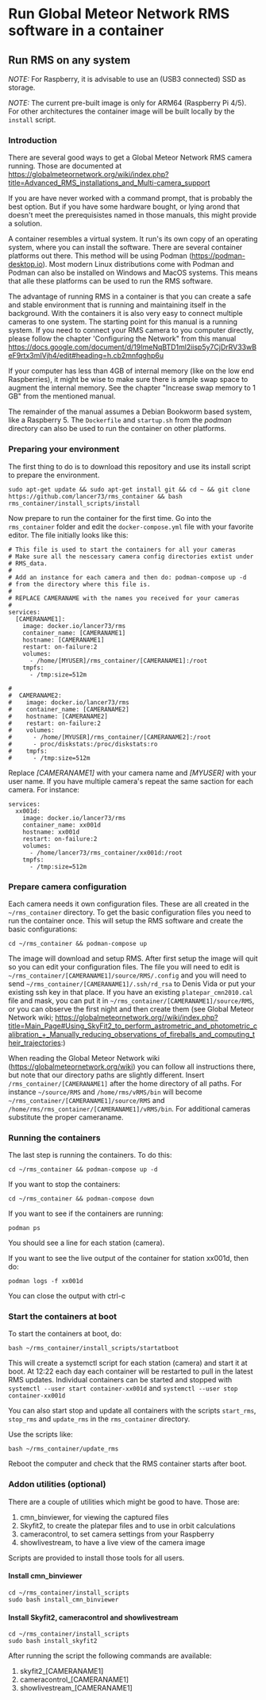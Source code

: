 # Run Global Meteor Network RMS software in a container

## Run RMS on any system
*NOTE:* For Raspberry, it is advisable to use an (USB3 connected) SSD as storage.

*NOTE:* The current pre-built image is only for ARM64 (Raspberry Pi 4/5). For other architectures the container image will be built locally by the ``install`` script.


### Introduction

There are several good ways to get a Global Meteor Network RMS camera running. Those are documented at https://globalmeteornetwork.org/wiki/index.php?title=Advanced_RMS_installations_and_Multi-camera_support

If you are have never worked with a command prompt, that is probably the best option. But if you have some hardware bought, or lying arond that doesn't meet the prerequisistes named in those manuals, this might provide a solution.

A container resembles a virtual system. It run's its own copy of an operating system, where you can install the software. There are several container platforms out there. This method will be using Podman (https://podman-desktop.io). Most modern Linux distributions come with Podman and Podman can also be installed on Windows and MacOS systems. This means that alle these platforms can be used to run the RMS software.

The advantage of running RMS in a container is that you can create a safe and stable environment that is running and maintaining itself in the background. With the containers it is also very easy to connect multiple cameras to one system. The starting point for this manual is a running system. If you need to connect your RMS camera to you computer directly, please follow the chapter 'Configuring the Network" from this manual https://docs.google.com/document/d/19ImeNqBTD1ml2iisp5y7CjDrRV33wBeF9rtx3mIVjh4/edit#heading=h.cb2mnfqghp6u

If your computer has less than 4GB of internal memory (like on the low end Raspberries), it might be wise to make sure there is ample swap space to augment the internal memory. See the chapter "Increase swap memory to 1 GB" from the mentioned manual.

The remainder of the manual assumes a Debian Bookworm based system, like a Raspberry 5. The ``Dockerfile`` and ``startup.sh`` from the *podman* directory can also be used to run the container on other platforms. 


### Preparing your environment
The first thing to do is to download this repository and use its install script to prepare the environment.
```
sudo apt-get update && sudo apt-get install git && cd ~ && git clone https://github.com/lancer73/rms_container && bash rms_container/install_scripts/install
```

Now prepare to run the container for the first time. Go into the ``rms_container`` folder and edit the ``docker-compose.yml`` file with your favorite editor.
The file initially looks like this:
```
# This file is used to start the containers for all your cameras
# Make sure all the nescessary camera config directories extist under
# RMS_data.
#
# Add an instance for each camera and then do: podman-compose up -d
# from the directory where this file is.
#
# REPLACE CAMERANAME with the names you received for your cameras
#
services:
  [CAMERANAME1]:
    image: docker.io/lancer73/rms
    container_name: [CAMERANAME1]
    hostname: [CAMERANAME1]
    restart: on-failure:2
    volumes:
      - /home/[MYUSER]/rms_container/[CAMERANAME1]:/root
    tmpfs:
      - /tmp:size=512m

#
#  CAMERANAME2:
#    image: docker.io/lancer73/rms
#    container_name: [CAMERANAME2]
#    hostname: [CAMERANAME2]
#    restart: on-failure:2
#    volumes:
#      - /home/[MYUSER]/rms_container/[CAMERANAME2]:/root
#      - proc/diskstats:/proc/diskstats:ro
#    tmpfs:
#      - /tmp:size=512m
```

Replace *[CAMERANAME1]* with your camera name and *[MYUSER]* with your user name. If you have multiple camera's repeat the same saction for each camera. For instance:
```
services:
  xx001d:
    image: docker.io/lancer73/rms
    container_name: xx001d
    hostname: xx001d
    restart: on-failure:2
    volumes:
      - /home/lancer73/rms_container/xx001d:/root
    tmpfs:
      - /tmp:size=512m
```

### Prepare camera configuration
Each camera needs it own configuration files. These are all created in the ``~/rms_container`` directory. To get the basic configuration files you need to run the container once. This will setup the RMS software and create the basic configurations:
```
cd ~/rms_container && podman-compose up
```

The image will download and setup RMS. After first setup the image will quit so you can edit your configuration files. The file you will need to edit is ``~/rms_container/[CAMERANAME1]/source/RMS/.config`` and you will need to send ``~/rms_container/[CAMERANAME1]/.ssh/rd_rsa`` to Denis Vida or put your existing ssh key in that place. If you have an existing ``platepar_cmn2010.cal`` file and mask, you can put it in ``~/rms_container/[CAMERANAME1]/source/RMS``, or you can observe the first night and then create them (see Global Meteor Network wiki; https://globalmeteornetwork.org//wiki/index.php?title=Main_Page#Using_SkyFit2_to_perform_astrometric_and_photometric_calibration_+_Manually_reducing_observations_of_fireballs_and_computing_their_trajectories:)

When reading the Global Meteor Network wiki (https://globalmeteornetwork.org/wiki) you can follow all instructions there, but note that our directory paths are slightly different. Insert ``/rms_container/[CAMERANAME1]`` after the home directory of all paths. For instance ``~/source/RMS`` and ``/home/rms/vRMS/bin`` will become ``~/rms_container/[CAMERANAME1]/source/RMS`` and ``/home/rms/rms_container/[CAMERANAME1]/vRMS/bin``. For additional cameras substitute the proper cameraname.


### Running the containers
The last step is running the containers. To do this:
```
cd ~/rms_container && podman-compose up -d
```

If you want to stop the containers:
```
cd ~/rms_container && podman-compose down
```

If you want to see if the containers are running:
```
podman ps
```
You should see a line for each station (camera).

If you want to see the live output of the container for station xx001d, then do:
```
podman logs -f xx001d
```
You can close the output with ctrl-c

### Start the containers at boot
To start the containers at boot, do:
```
bash ~/rms_container/install_scripts/startatboot
```

This will create a systemctl script for each station (camera) and start it at boot. At 12:22 each day each container will be restarted to pull in the latest RMS updates. Individual containers can be started and stopped with ``systemctl --user start container-xx001d`` and ``systemctl --user stop container-xx001d``

You can also start stop and update all containers with the scripts ``start_rms``, ``stop_rms`` and ``update_rms`` in the ``rms_container`` directory.

Use the scripts like:
```
bash ~/rms_container/update_rms
```

Reboot the computer and check that the RMS container starts after boot.

### Addon utilities (optional)
There are a couple of utilities which might be good to have. Those are:
1) cmn_binviewer, for viewing the captured files
2) Skyfit2, to create the platepar files and to use in orbit calculations
3) cameracontrol, to set camera settings from your Raspberry
4) showlivestream, to have a live view of the camera image

Scripts are provided to install those tools for all users.

#### Install cmn_binviewer
```
cd ~/rms_container/install_scripts
sudo bash install_cmn_binviewer
```

#### Install Skyfit2, cameracontrol and showlivestream
```
cd ~/rms_container/install_scripts
sudo bash install_skyfit2
```

After running the script the following commands are available:
1) skyfit2_[CAMERANAME1]
2) cameracontrol_[CAMERANAME1]
3) showlivestream_[CAMERANAME1]

